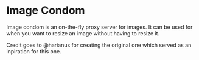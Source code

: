 # Image Condom

Image condom is an on-the-fly proxy server for images. It can be used for when you want to resize an image without having to resize it.

Credit goes to @harianus for creating the original one which served as an inpiration for this one.
